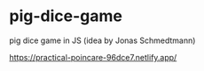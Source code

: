 # pig-dice-game
pig dice game in JS (idea by Jonas Schmedtmann)

https://practical-poincare-96dce7.netlify.app/
